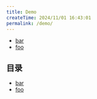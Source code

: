 ```yaml
---
title: Demo
createTime: 2024/11/01 16:43:01
permalink: /demo/
---
```


- [bar](./bar.md)
- [foo](./foo.md)


## 目录
- [bar](./bar.md)
- [foo](./foo.md)
